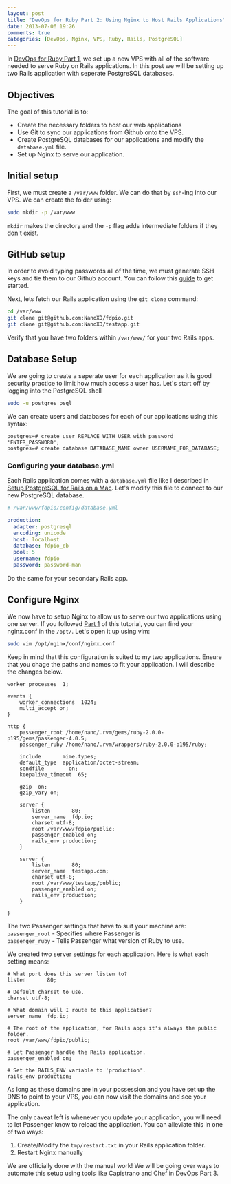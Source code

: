 ```yaml
---
layout: post
title: "DevOps for Ruby Part 2: Using Nginx to Host Rails Applications"
date: 2013-07-06 19:26
comments: true
categories: [DevOps, Nginx, VPS, Ruby, Rails, PostgreSQL]
---
```

In [DevOps for Ruby Part 1](http://blog.nanoxd.net/2013/06/23/devops-for-ruby-part-1-vps-and-ubuntu-installation/), we set up a new VPS with all of the software needed to serve Ruby on Rails applications. In this post we will be setting up two Rails application with seperate PostgreSQL databases.


## Objectives

The goal of this tutorial is to:

- Create the necessary folders to host our web applications
- Use Git to sync our applications from Github onto the VPS.
- Create PostgreSQL databases for our applications and modify the `database.yml` file.
- Set up Nginx to serve our application.

## Initial setup

First, we must create a `/var/www` folder. We can do that by `ssh`-ing into our VPS. We can create the folder using:
```bash
sudo mkdir -p /var/www
```
`mkdir` makes the directory and the `-p` flag adds intermediate folders if they don't exist.

## GitHub setup

In order to avoid typing passwords all of the time, we must generate SSH keys and tie them to our Github account. You can follow this [guide](https://help.github.com/articles/generating-ssh-keys) to get started.

Next, lets fetch our Rails application using the `git clone` command:
```bash
cd /var/www
git clone git@github.com:NanoXD/fdpio.git
git clone git@github.com:NanoXD/testapp.git
```

Verify that you have two folders within `/var/www/` for your two Rails apps.

## Database Setup

We are going to create a seperate user for each application as it is good security practice to limit how much access a user has. Let's start off by logging into the PostgreSQL shell

```bash
sudo -u postgres psql
```

We can create users and databases for each of our applications using this syntax:

```psql
postgres=# create user REPLACE_WITH_USER with password 'ENTER_PASSWORD';
postgres=# create database DATABASE_NAME owner USERNAME_FOR_DATABASE;
```

### Configuring your database.yml

Each Rails application comes with a `database.yml` file like I described in [Setup PostgreSQL for Rails on a Mac](/2013/05/23/setup-postgresql-for-rails-on-a-mac/). Let's modify this file to connect to our new PostgreSQL database.

```yml
# /var/www/fdpio/config/database.yml

production:
  adapter: postgresql
  encoding: unicode
  host: localhost
  database: fdpio_db
  pool: 5
  username: fdpio
  password: password-man
```

Do the same for your secondary Rails app.

## Configure Nginx

We now have to setup Nginx to allow us to serve our two applications using one server. If you followed [Part 1](2013/06/23/devops-for-ruby-part-1-vps-and-ubuntu-installation/) of this tutorial, you can find your nginx.conf in the `/opt/`. Let's open it up using vim:

```bash
sudo vim /opt/nginx/conf/nginx.conf
```

Keep in mind that this configuration is suited to my two applications. Ensure that you chage the paths and names to fit your application. I will describe the changes below.

```
worker_processes  1;

events {
    worker_connections  1024;
    multi_accept on;
}

http {
    passenger_root /home/nano/.rvm/gems/ruby-2.0.0-p195/gems/passenger-4.0.5;
    passenger_ruby /home/nano/.rvm/wrappers/ruby-2.0.0-p195/ruby;

    include       mime.types;
    default_type  application/octet-stream;
    sendfile        on;
    keepalive_timeout  65;

    gzip  on;
    gzip_vary on;

    server {
        listen       80;
        server_name  fdp.io;
        charset utf-8;
        root /var/www/fdpio/public;
        passenger_enabled on;
        rails_env production;
    }

    server {
        listen       80;
        server_name  testapp.com;
        charset utf-8;
        root /var/www/testapp/public;
        passenger_enabled on;
        rails_env production;
    }

}
```

The two Passenger settings that have to suit your machine are:  
`passenger_root` - Specifies where Passenger is  
`passenger_ruby` - Tells Passenger what version of Ruby to use.

We created two server settings for each application. Here is what each setting means:

```
# What port does this server listen to?
listen       80; 

# Default charset to use.
charset utf-8; 

# What domain will I route to this application?
server_name  fdp.io; 

# The root of the application, for Rails apps it's always the public folder.
root /var/www/fdpio/public; 

# Let Passenger handle the Rails application.
passenger_enabled on; 

# Set the RAILS_ENV variable to 'production'.
rails_env production;
```

As long as these domains are in your possession and you have set up the DNS to point to your VPS, you can now visit the domains and see your application.

The only caveat left is whenever you update your application, you will need to let Passenger know to reload the application. You can alleviate this in one of two ways:

1. Create/Modify the `tmp/restart.txt` in your Rails application folder.
2. Restart Nginx manually

We are officially done with the manual work! We will be going over ways to automate this setup using tools like Capistrano and Chef in DevOps Part 3.
